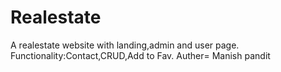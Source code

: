 # Realestate
A realestate website with landing,admin and user page.
Functionality:Contact,CRUD,Add to Fav.
Auther= Manish pandit